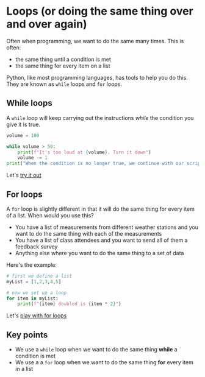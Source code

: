 # Loops (or doing the same thing over and over again)

Often when programming, we want to do the same many times. This is often:
- the same thing until a condition is met
- the same thing for every item on a list

Python, like most programming languages, has tools to help you do this. They are known as `while` loops and `for` loops.

## While loops

A `while` loop will keep carrying out the instructions *while* the condition you give it is true.

```python
volume = 100

while volume > 50:
    print(f"It's too loud at {volume}. Turn it down")
    volume -= 1
print("When the condition is no longer true, we continue with our script")
```
Let's [try it out](http://colab.research.google.com/github/dfbr/pythonLessons/blob/main/Notebooks/whileLoops.ipynb)

## For loops

A `for` loop is slightly different in that it will do the same thing for every item of a list. When would you use this?
- You have a list of measurements from different weather stations and you want to do the same thing with each of the measurements
- You have a list of class attendees and you want to send all of them a feedback survey
- Anything else where you want to do the same thing to a set of data

Here's the example:

```python
# first we define a list
myList = [1,2,3,4,5]

# now we set up a loop
for item in myList:
    print(f"{item} doubled is {item * 2}")
```

Let's [play with for loops](http://colab.research.google.com/github/dfbr/pythonLessons/blob/main/Notebooks/forLoops.ipynb)

## Key points

- We use a `while` loop when we want to do the same thing **while** a condition is met
- We use a a `for` loop when we want to do the same thing **for** every item in a list
